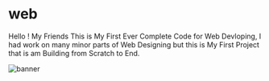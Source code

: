 
# web

Hello ! My Friends This is My First Ever Complete Code for Web Devloping, I had work on many minor parts of Web Designing but this is My First Project that is am Building from Scratch to End.

                                                                                                                           
![banner](https://user-images.githubusercontent.com/91774226/187523237-b03d9a22-0559-450b-aed9-e91aaa1536dc.png)
